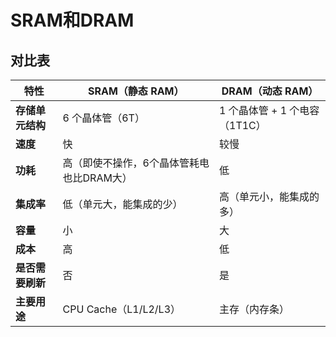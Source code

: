# SRAM和DRAM

## 对比表

| 特性             | **SRAM（静态 RAM）**                      | **DRAM（动态 RAM）**          |
| ---------------- | ----------------------------------------- | ----------------------------- |
| **存储单元结构** | 6 个晶体管（6T）                          | 1 个晶体管 + 1 个电容（1T1C） |
| **速度**         | 快                                        | 较慢                          |
| **功耗**         | 高（即使不操作，6个晶体管耗电也比DRAM大） | 低                            |
| **集成率**       | 低（单元大，能集成的少）                  | 高（单元小，能集成的多）      |
| **容量**         | 小                                        | 大                            |
| **成本**         | 高                                        | 低                            |
| **是否需要刷新** | 否                                        | 是                            |
| **主要用途**     | CPU Cache（L1/L2/L3）                     | 主存（内存条）                |

